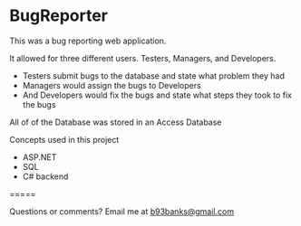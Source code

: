 # BugReporter

This was a bug reporting web application.

It allowed for three different users. Testers, Managers, and Developers.

* Testers submit bugs to the database and state what problem they had
* Managers would assign the bugs to Developers
* And Developers would fix the bugs and state what steps they took to fix the bugs

All of of the Database was stored in an Access Database

Concepts used in this project
* ASP.NET
* SQL
* C# backend

=====

Questions or comments? Email me at b93banks@gmail.com
